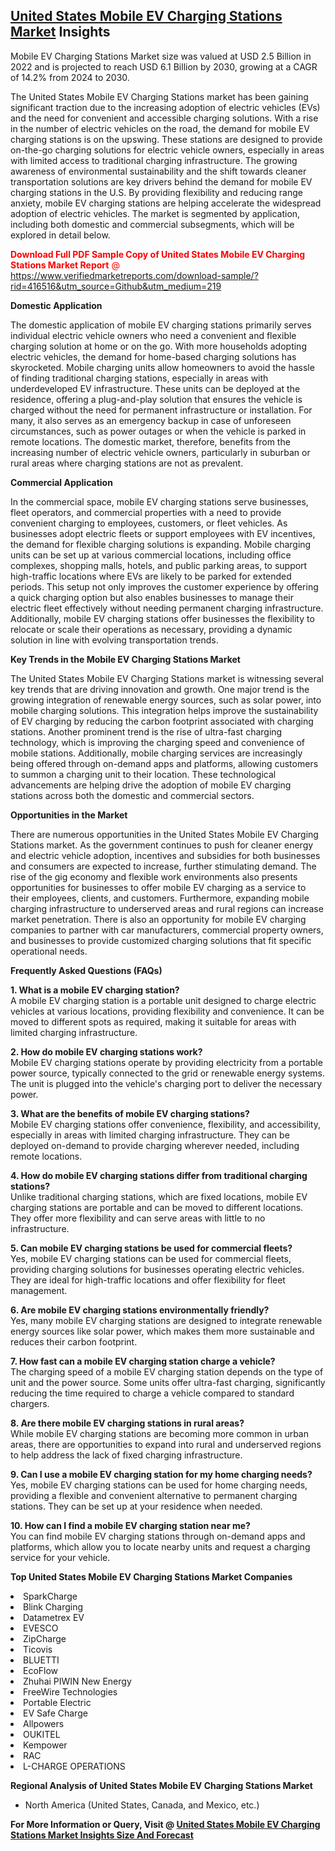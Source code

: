 <h2><a href="https://www.verifiedmarketreports.com/download-sample/?rid=416516&amp;utm_source=Github&amp;utm_medium=219" target="_blank">United States Mobile EV Charging Stations Market</a> Insights</h2><p>Mobile EV Charging Stations Market size was valued at USD 2.5 Billion in 2022 and is projected to reach USD 6.1 Billion by 2030, growing at a CAGR of 14.2% from 2024 to 2030.</p><p> <p>The United States Mobile EV Charging Stations market has been gaining significant traction due to the increasing adoption of electric vehicles (EVs) and the need for convenient and accessible charging solutions. With a rise in the number of electric vehicles on the road, the demand for mobile EV charging stations is on the upswing. These stations are designed to provide on-the-go charging solutions for electric vehicle owners, especially in areas with limited access to traditional charging infrastructure. The growing awareness of environmental sustainability and the shift towards cleaner transportation solutions are key drivers behind the demand for mobile EV charging stations in the U.S. By providing flexibility and reducing range anxiety, mobile EV charging stations are helping accelerate the widespread adoption of electric vehicles. The market is segmented by application, including both domestic and commercial subsegments, which will be explored in detail below. <p><span class=""><span style="color: #ff0000;"><strong>Download Full PDF Sample Copy of United States Mobile EV Charging Stations Market Report</strong> @ </span><a href="https://www.verifiedmarketreports.com/download-sample/?rid=416516&amp;utm_source=Github&amp;utm_medium=219" target="_blank">https://www.verifiedmarketreports.com/download-sample/?rid=416516&amp;utm_source=Github&amp;utm_medium=219</a></span></p></p> <p><strong>Domestic Application</strong></p> <p>The domestic application of mobile EV charging stations primarily serves individual electric vehicle owners who need a convenient and flexible charging solution at home or on the go. With more households adopting electric vehicles, the demand for home-based charging solutions has skyrocketed. Mobile charging units allow homeowners to avoid the hassle of finding traditional charging stations, especially in areas with underdeveloped EV infrastructure. These units can be deployed at the residence, offering a plug-and-play solution that ensures the vehicle is charged without the need for permanent infrastructure or installation. For many, it also serves as an emergency backup in case of unforeseen circumstances, such as power outages or when the vehicle is parked in remote locations. The domestic market, therefore, benefits from the increasing number of electric vehicle owners, particularly in suburban or rural areas where charging stations are not as prevalent. <p><strong>Commercial Application</strong></p> <p>In the commercial space, mobile EV charging stations serve businesses, fleet operators, and commercial properties with a need to provide convenient charging to employees, customers, or fleet vehicles. As businesses adopt electric fleets or support employees with EV incentives, the demand for flexible charging solutions is expanding. Mobile charging units can be set up at various commercial locations, including office complexes, shopping malls, hotels, and public parking areas, to support high-traffic locations where EVs are likely to be parked for extended periods. This setup not only improves the customer experience by offering a quick charging option but also enables businesses to manage their electric fleet effectively without needing permanent charging infrastructure. Additionally, mobile EV charging stations offer businesses the flexibility to relocate or scale their operations as necessary, providing a dynamic solution in line with evolving transportation trends. <p><strong>Key Trends in the Mobile EV Charging Stations Market</strong></p> <p>The United States Mobile EV Charging Stations market is witnessing several key trends that are driving innovation and growth. One major trend is the growing integration of renewable energy sources, such as solar power, into mobile charging solutions. This integration helps improve the sustainability of EV charging by reducing the carbon footprint associated with charging stations. Another prominent trend is the rise of ultra-fast charging technology, which is improving the charging speed and convenience of mobile stations. Additionally, mobile charging services are increasingly being offered through on-demand apps and platforms, allowing customers to summon a charging unit to their location. These technological advancements are helping drive the adoption of mobile EV charging stations across both the domestic and commercial sectors. <p><strong>Opportunities in the Market</strong></p> <p>There are numerous opportunities in the United States Mobile EV Charging Stations market. As the government continues to push for cleaner energy and electric vehicle adoption, incentives and subsidies for both businesses and consumers are expected to increase, further stimulating demand. The rise of the gig economy and flexible work environments also presents opportunities for businesses to offer mobile EV charging as a service to their employees, clients, and customers. Furthermore, expanding mobile charging infrastructure to underserved areas and rural regions can increase market penetration. There is also an opportunity for mobile EV charging companies to partner with car manufacturers, commercial property owners, and businesses to provide customized charging solutions that fit specific operational needs. <p><strong>Frequently Asked Questions (FAQs)</strong></p> <p><strong>1. What is a mobile EV charging station?</strong><br> A mobile EV charging station is a portable unit designed to charge electric vehicles at various locations, providing flexibility and convenience. It can be moved to different spots as required, making it suitable for areas with limited charging infrastructure.</p> <p><strong>2. How do mobile EV charging stations work?</strong><br> Mobile EV charging stations operate by providing electricity from a portable power source, typically connected to the grid or renewable energy systems. The unit is plugged into the vehicle's charging port to deliver the necessary power.</p> <p><strong>3. What are the benefits of mobile EV charging stations?</strong><br> Mobile EV charging stations offer convenience, flexibility, and accessibility, especially in areas with limited charging infrastructure. They can be deployed on-demand to provide charging wherever needed, including remote locations.</p> <p><strong>4. How do mobile EV charging stations differ from traditional charging stations?</strong><br> Unlike traditional charging stations, which are fixed locations, mobile EV charging stations are portable and can be moved to different locations. They offer more flexibility and can serve areas with little to no infrastructure.</p> <p><strong>5. Can mobile EV charging stations be used for commercial fleets?</strong><br> Yes, mobile EV charging stations can be used for commercial fleets, providing charging solutions for businesses operating electric vehicles. They are ideal for high-traffic locations and offer flexibility for fleet management.</p> <p><strong>6. Are mobile EV charging stations environmentally friendly?</strong><br> Yes, many mobile EV charging stations are designed to integrate renewable energy sources like solar power, which makes them more sustainable and reduces their carbon footprint.</p> <p><strong>7. How fast can a mobile EV charging station charge a vehicle?</strong><br> The charging speed of a mobile EV charging station depends on the type of unit and the power source. Some units offer ultra-fast charging, significantly reducing the time required to charge a vehicle compared to standard chargers.</p> <p><strong>8. Are there mobile EV charging stations in rural areas?</strong><br> While mobile EV charging stations are becoming more common in urban areas, there are opportunities to expand into rural and underserved regions to help address the lack of fixed charging infrastructure.</p> <p><strong>9. Can I use a mobile EV charging station for my home charging needs?</strong><br> Yes, mobile EV charging stations can be used for home charging needs, providing a flexible and convenient alternative to permanent charging stations. They can be set up at your residence when needed.</p> <p><strong>10. How can I find a mobile EV charging station near me?</strong><br> You can find mobile EV charging stations through on-demand apps and platforms, which allow you to locate nearby units and request a charging service for your vehicle.</p> </p><p><strong>Top United States Mobile EV Charging Stations Market Companies</strong></p><div data-test-id=""><p><li>SparkCharge</li><li> Blink Charging</li><li> Datametrex EV</li><li> EVESCO</li><li> ZipCharge</li><li> Ticovis</li><li> BLUETTI</li><li> EcoFlow</li><li> Zhuhai PIWIN New Energy</li><li> FreeWire Technologies</li><li> Portable Electric</li><li> EV Safe Charge</li><li> Allpowers</li><li> OUKITEL</li><li> Kempower</li><li> RAC</li><li> L-CHARGE OPERATIONS</li></p><div><strong>Regional Analysis of&nbsp;United States Mobile EV Charging Stations Market</strong></div><ul><li dir="ltr"><p dir="ltr">North America&nbsp;(United States, Canada, and Mexico, etc.)</p></li></ul><p><strong>For More Information or Query, Visit @&nbsp;</strong><strong><a href="https://www.verifiedmarketreports.com/product/mobile-ev-charging-stations-market/?utm_source=Github&amp;utm_medium=219" target="_blank">United States Mobile EV Charging Stations Market Insights Size And Forecast</a></strong></p></div>
